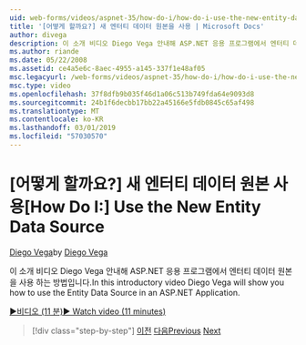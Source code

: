 ```yaml
---
uid: web-forms/videos/aspnet-35/how-do-i/how-do-i-use-the-new-entity-data-source
title: '[어떻게 할까요?] 새 엔터티 데이터 원본을 사용 | Microsoft Docs'
author: divega
description: 이 소개 비디오 Diego Vega 안내해 ASP.NET 응용 프로그램에서 엔터티 데이터 원본을 사용 하는 방법입니다.
ms.author: riande
ms.date: 05/22/2008
ms.assetid: ce4a5e6c-8aec-4955-a145-337f1e48af05
msc.legacyurl: /web-forms/videos/aspnet-35/how-do-i/how-do-i-use-the-new-entity-data-source
msc.type: video
ms.openlocfilehash: 37f8dfb9b035f46d1a06c513b749fda64e9093d8
ms.sourcegitcommit: 24b1f6decbb17bb22a45166e5fdb0845c65af498
ms.translationtype: MT
ms.contentlocale: ko-KR
ms.lasthandoff: 03/01/2019
ms.locfileid: "57030570"
---
```

<a name="how-do-i-use-the-new-entity-data-source"></a><span data-ttu-id="07ad2-103">[어떻게 할까요?] 새 엔터티 데이터 원본 사용</span><span class="sxs-lookup"><span data-stu-id="07ad2-103">[How Do I:] Use the New Entity Data Source</span></span>
====================
<span data-ttu-id="07ad2-104">[Diego Vega](https://github.com/divega)</span><span class="sxs-lookup"><span data-stu-id="07ad2-104">by [Diego Vega](https://github.com/divega)</span></span>

<span data-ttu-id="07ad2-105">이 소개 비디오 Diego Vega 안내해 ASP.NET 응용 프로그램에서 엔터티 데이터 원본을 사용 하는 방법입니다.</span><span class="sxs-lookup"><span data-stu-id="07ad2-105">In this introductory video Diego Vega will show you how to use the Entity Data Source in an ASP.NET Application.</span></span>

[<span data-ttu-id="07ad2-106">&#9654;비디오 (11 분)</span><span class="sxs-lookup"><span data-stu-id="07ad2-106">&#9654; Watch video (11 minutes)</span></span>](https://channel9.msdn.com/Blogs/ASP-NET-Site-Videos/how-do-i-use-the-new-entity-data-source)

> [!div class="step-by-step"]
> <span data-ttu-id="07ad2-107">[이전](how-do-i-get-started-with-the-entity-framework.md)
> [다음](how-do-i-serialize-a-graph-with-the-entity-framework.md)</span><span class="sxs-lookup"><span data-stu-id="07ad2-107">[Previous](how-do-i-get-started-with-the-entity-framework.md)
[Next](how-do-i-serialize-a-graph-with-the-entity-framework.md)</span></span>
